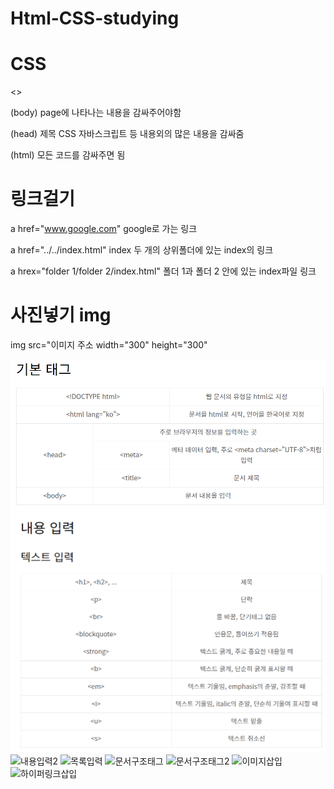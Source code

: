 # Html-CSS-studying

# CSS

<<style>>

h1 {
     font-size: 64px; 폰트 사이즈
     
     text-align: center; 중앙으로 놓기
     
     margin-top: 100px; 위로 100px 띄기
     
}
</style>>

(body) page에 나타나는 내용을 감싸주어야함

(head) 제목 CSS 자바스크립트 등 내용외의 많은 내용을 감싸줌

(html) 모든 코드를 감싸주면 됨

# 링크걸기

a href="www.google.com" google로 가는 링크

a href="../../index.html" index 두 개의 상위폴더에 있는 index의 링크

a hrex="folder 1/folder 2/index.html" 폴더 1과 폴더 2 안에 있는 index파일 링크

# 사진넣기 img

img src="이미지 주소  width="300" height="300"

![기본태그](./image/기본태그.PNG)
![내용입력](./image/내용입력.PNG)
![내용입력2](.image/내용입력2.PNG)
![목록입력](.image/목록입력.PNG)
![문서구조태그](.image/문서구조태그.PNG)
![문서구조태그2](.image/문서구조태그2.PNG)
![이미지삽입](.image/이미지삽입.PNG)
![하이퍼링크삽입](.image/하이퍼링크삽입.PNG)
